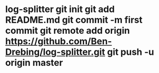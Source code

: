 # log-splitter git init git add README.md git commit -m first commit git remote add origin https://github.com/Ben-Drebing/log-splitter.git git push -u origin master
